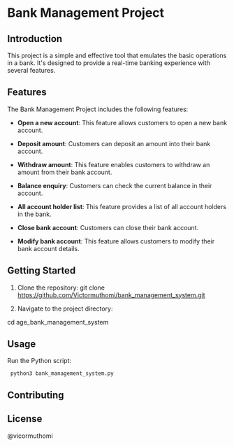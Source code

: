 # Bank Management Project

## Introduction

This project is a simple and effective tool that emulates the basic operations in a bank. It's designed to provide a real-time banking experience with several features.

## Features

The Bank Management Project includes the following features:

- **Open a new account**: This feature allows customers to open a new bank account.

- **Deposit amount**: Customers can deposit an amount into their bank account.

- **Withdraw amount**: This feature enables customers to withdraw an amount from their bank account.

- **Balance enquiry**: Customers can check the current balance in their account.

- **All account holder list**: This feature provides a list of all account holders in the bank.

- **Close bank account**: Customers can close their bank account.

- **Modify bank account**: This feature allows customers to modify their bank account details.

## Getting Started

1. Clone the repository:
      git clone https://github.com/Victormuthomi/bank_management_system.git

2. Navigate to the project directory:

cd age_bank_management_system


## Usage

Run the Python script:

     python3 bank_management_system.py

## Contributing


## License
@vicormuthomi
